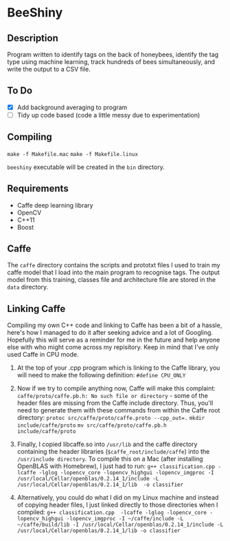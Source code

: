 # BeeShiny

## Description

Program written to identify tags on the back of honeybees, identify the tag type using machine learning, track hundreds of bees simultaneously, and write the output to a CSV file.

## To Do

- [x] Add background averaging to program
- [ ] Tidy up code based (code a little messy due to experimentation)

## Compiling

`make -f Makefile.mac`
`make -f Makefile.linux`

`beeshiny` executable will be created in the `bin` directory.

## Requirements

* Caffe deep learning library
* OpenCV
* C++11
* Boost

## Caffe

The `caffe` directory contains the scripts and prototxt files I used to train my caffe model that I load into the main program to recognise tags. The output model from this training, classes file and architecture file are stored in the `data` directory.

## Linking Caffe

Compiling my own C++ code and linking to Caffe has been a bit of a hassle, here's how I managed to do it after seeking advice and a lot of Googling. Hopefully this will serve as a reminder for me in the future and help anyone else with who might come across my repisitory. Keep in mind that I've only used Caffe in CPU mode.

1. At the top of your .cpp program which is linking to the Caffe library, you will need to make the following definition:
`#define CPU_ONLY`

2. Now if we try to compile anything now, Caffe will make this complaint: `caffe/proto/caffe.pb.h: No such file or directory` - some of the header files are missing from the Caffe include directory. Thus, you'll need to generate them with these commands from within the Caffe root directory:
`protoc src/caffe/proto/caffe.proto --cpp_out=.`
`mkdir include/caffe/proto`
`mv src/caffe/proto/caffe.pb.h include/caffe/proto`

3. Finally, I  copied libcaffe.so into `/usr/lib` and the caffe directory containing the header libraries (`$caffe_root/include/caffe`) into the `/usr/include directory`. To compile this on a Mac (after installing OpenBLAS with Homebrew), I just had to run:
`g++ classification.cpp -lcaffe -lglog -lopencv_core -lopencv_highgui -lopencv_imgproc -I /usr/local/Cellar/openblas/0.2.14_1/include -L /usr/local/Cellar/openblas/0.2.14_1/lib  -o classifier`

4. Alternatively, you could do what I did on my Linux machine and instead of copying header files, I just linked directly to those directories when I compiled:
`g++ classification.cpp  -lcaffe -lglog -lopencv_core -lopencv_highgui -lopencv_imgproc -I ~/caffe/include -L ~/caffe/build/lib -I /usr/local/Cellar/openblas/0.2.14_1/include -L /usr/local/Cellar/openblas/0.2.14_1/lib -o classifier`
